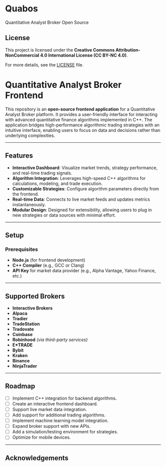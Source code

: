# Quabos
Quantitative Analyst Broker Open Source

## License
This project is licensed under the **Creative Commons Attribution-NonCommercial 4.0 International License (CC BY-NC 4.0)**.

For more details, see the [LICENSE](LICENSE) file.

# Quantitative Analyst Broker Frontend

This repository is an **open-source frontend application** for a Quantitative Analyst Broker platform. It provides a user-friendly interface for interacting with advanced quantitative finance algorithms implemented in C++. The application bridges high-performance algorithmic trading strategies with an intuitive interface, enabling users to focus on data and decisions rather than underlying complexities.

---

## Features

- **Interactive Dashboard**: Visualize market trends, strategy performance, and real-time trading signals.
- **Algorithm Integration**: Leverages high-speed C++ algorithms for calculations, modeling, and trade execution.
- **Customizable Strategies**: Configure algorithm parameters directly from the frontend.
- **Real-time Data**: Connects to live market feeds and updates metrics instantaneously.
- **Modular Design**: Designed for extensibility, allowing users to plug in new strategies or data sources with minimal effort.

---


## Setup

### Prerequisites

- **Node.js** (for frontend development)
- **C++ Compiler** (e.g., GCC or Clang)
- **API Key** for market data provider (e.g., Alpha Vantage, Yahoo Finance, etc.)
---

## Supported Brokers

- **Interactive Brokers**
- **Alpaca**
- **Tradier**
- **TradeStation**
- **Tradovate**
- **Coinbase**
- **Robinhood** *(via third-party services)*
- **E*TRADE**
- **Bybit**
- **Kraken**
- **Binance**
- **NinjaTrader**

---

## Roadmap

- [ ] Implement C++ integration for backend algorithms.
- [ ] Create an interactive frontend dashboard.
- [ ] Support live market data integration.
- [ ] Add support for additional trading algorithms.
- [ ] Implement machine learning model integration.
- [ ] Expand broker support with new APIs.
- [ ] Add a simulation/testing environment for strategies.
- [ ] Optimize for mobile devices.

---

## Acknowledgements


